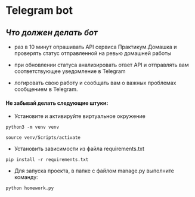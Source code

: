 # Telegram bot
## _Что должен делать бот_

- раз в 10 минут опрашивать API сервиса Практикум.Домашка и проверять статус отправленной на ревью домашней работы

 - при обновлении статуса анализировать ответ API и отправлять вам соответствующее уведомление в Telegram

 - логировать свою работу и сообщать вам о важных проблемах сообщением в Telegram.

#### Не забывай делать следующие штуки:
- Установите и активируйте виртуальное окружение
```
python3 -m venv venv
```
```
source venv/Scripts/activate
```
- Установить зависимости из файла requirements.txt
```
pip install -r requirements.txt
``` 
- Для запуска проекта, в папке с файлом manage.py выполните команду:
```
python homework.py
```
